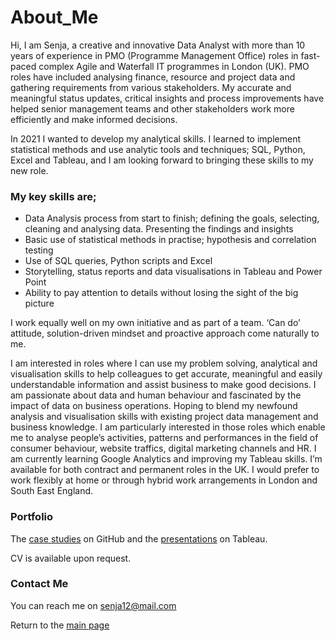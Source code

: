 # About_Me

Hi, I am Senja, a creative and innovative Data Analyst with more than 10 years of experience in PMO (Programme Management Office) roles in fast-paced complex Agile and Waterfall IT programmes in London (UK). PMO roles have included analysing finance, resource and project data and gathering requirements from various stakeholders. My accurate and meaningful status updates, critical insights and process improvements have helped senior management teams and other stakeholders work more efficiently and make informed decisions. 

In 2021 I wanted to develop my analytical skills. I learned to implement statistical methods and use analytic tools and techniques; SQL, Python, Excel and Tableau, and I am looking forward to bringing these skills to my new role.

### My key skills are; 
-	Data Analysis process from start to finish; defining the goals, selecting, cleaning and analysing data. Presenting the findings and insights
-	Basic use of statistical methods in practise; hypothesis and correlation testing
-	Use of SQL queries, Python scripts and Excel
-	Storytelling, status reports and data visualisations in Tableau and Power Point
-	Ability to pay attention to details without losing the sight of the big picture

I work equally well on my own initiative and as part of a team. ‘Can do’ attitude, solution-driven mindset and proactive approach come naturally to me. 

I am interested in roles where I can use my problem solving, analytical and visualisation skills to help colleagues to get accurate, meaningful and easily understandable information and assist business to make good decisions. I am passionate about data and human behaviour and fascinated by the impact of data on business operations. Hoping to blend my newfound analysis and visualisation skills with existing project data management and business knowledge. I am particularly interested in those roles which enable me to analyse people’s activities, patterns and performances in the field of consumer behaviour, website traffics, digital marketing channels and HR. I am currently learning Google Analytics and improving my Tableau skills.
I’m available for both contract and permanent roles in the UK. I would prefer to work flexibly at home or through hybrid work arrangements in London and South East England.

### Portfolio 
The [case studies](https://github.com/Senja-P) on GitHub and the [presentations](https://public.tableau.com/app/profile/senja.p8569#!/) on Tableau.

CV is available upon request.

### Contact Me 
You can reach me on senja12@mail.com

Return to the [main page](https://github.com/Senja-P)
